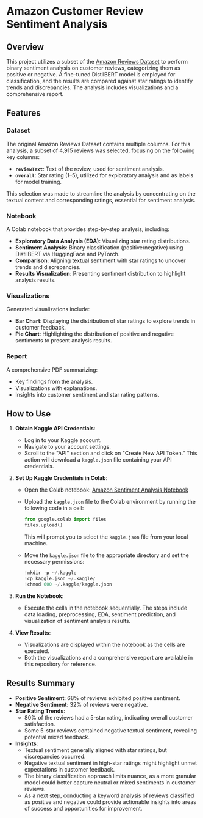 # Amazon Customer Review Sentiment Analysis

## Overview
This project utilizes a subset of the [Amazon Reviews Dataset](https://huggingface.co/datasets/tarkkaanko/amazon) to perform binary sentiment analysis on customer reviews, categorizing them as positive or negative. A fine-tuned DistilBERT model is employed for classification, and the results are compared against star ratings to identify trends and discrepancies. The analysis includes visualizations and a comprehensive report.

## Features

### Dataset
The original Amazon Reviews Dataset contains multiple columns. For this analysis, a subset of 4,915 reviews was selected, focusing on the following key columns:
- **`reviewText`**: Text of the review, used for sentiment analysis.
- **`overall`**: Star rating (1–5), utilized for exploratory analysis and as labels for model training.

This selection was made to streamline the analysis by concentrating on the textual content and corresponding ratings, essential for sentiment analysis.

### Notebook
A Colab notebook that provides step-by-step analysis, including:
- **Exploratory Data Analysis (EDA)**: Visualizing star rating distributions.
- **Sentiment Analysis**: Binary classification (positive/negative) using DistilBERT via HuggingFace and PyTorch.
- **Comparison**: Aligning textual sentiment with star ratings to uncover trends and discrepancies.
- **Results Visualization**: Presenting sentiment distribution to highlight analysis results.

### Visualizations
Generated visualizations include:
- **Bar Chart**: Displaying the distribution of star ratings to explore trends in customer feedback.
- **Pie Chart**: Highlighting the distribution of positive and negative sentiments to present analysis results.

### Report
A comprehensive PDF summarizing:
- Key findings from the analysis.
- Visualizations with explanations.
- Insights into customer sentiment and star rating patterns.

## How to Use

1. **Obtain Kaggle API Credentials**:
   - Log in to your Kaggle account.
   - Navigate to your account settings.
   - Scroll to the "API" section and click on "Create New API Token." This action will download a `kaggle.json` file containing your API credentials.

2. **Set Up Kaggle Credentials in Colab**:
   - Open the Colab notebook: [Amazon Sentiment Analysis Notebook](https://github.com/alexhosp/amazon-sentiment-analysis/blob/main/amazon_sentiment_analysis.ipynb)
   - Upload the `kaggle.json` file to the Colab environment by running the following code in a cell:
     ```python
     from google.colab import files
     files.upload()
     ```
     This will prompt you to select the `kaggle.json` file from your local machine.

   - Move the `kaggle.json` file to the appropriate directory and set the necessary permissions:
     ```python
     !mkdir -p ~/.kaggle
     !cp kaggle.json ~/.kaggle/
     !chmod 600 ~/.kaggle/kaggle.json
     ```

3. **Run the Notebook**:
   - Execute the cells in the notebook sequentially. The steps include data loading, preprocessing, EDA, sentiment prediction, and visualization of sentiment analysis results.

4. **View Results**:
   - Visualizations are displayed within the notebook as the cells are executed.
   - Both the visualizations and a comprehensive report are available in this repository for reference.

## Results Summary
- **Positive Sentiment**: 68% of reviews exhibited positive sentiment.
- **Negative Sentiment**: 32% of reviews were negative.
- **Star Rating Trends**:
  - 80% of the reviews had a 5-star rating, indicating overall customer satisfaction.
  - Some 5-star reviews contained negative textual sentiment, revealing potential mixed feedback.
- **Insights**:
  - Textual sentiment generally aligned with star ratings, but discrepancies occurred.
  - Negative textual sentiment in high-star ratings might highlight unmet expectations in customer feedback.
  - The binary classification approach limits nuance, as a more granular model could better capture neutral or mixed sentiments in customer reviews.
  - As a next step, conducting a keyword analysis of reviews classified as positive and negative could provide actionable insights into areas of success and opportunities for improvement.


